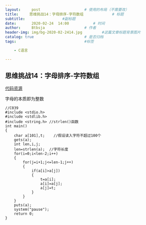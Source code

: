 ```yaml
---
layout:     post   				    # 使用的布局（不需要改）
title:     思维挑战14：字母排序-字符数组			    # 标题 
subtitle:                 #副标题
date:       2020-02-24 	14:00			# 时间
author:     Btbsja					# 作者
header-img: img/bg-2020-02-2414.jpg 	    #这篇文章标题背景图片
catalog: true 						# 是否归档
tags:								#标签

    - C语言

---
```

思维挑战14：字母排序-字符数组
-

[代码资源](https://download.csdn.net/download/Btbsja/12155131)

字母的本质即为整数

    //C039
    #include <stdio.h>
    #include <stdlib.h>
    #include <string.h> //strlen()函数
    int main()
    {
        char a[101],t;    //假设读入字符不超过100个
        gets(a);
        int len,i,j;
        len=strlen(a);  //字符长度
        for(i=0;i<len-2;i++)
        {
            for(j=i+1;j<=len-1;j++)
            {
                if(a[i]>a[j])
                {
                    t=a[i];
                    a[i]=a[j];
                    a[j]=t;
                }
            }
        }
        puts(a);
        system("pause");
        return 0;
    }
